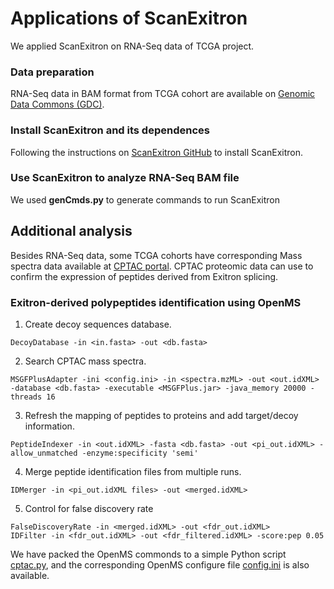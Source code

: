 # Applications of ScanExitron

We applied ScanExitron on RNA-Seq data of TCGA project.

### Data preparation
RNA-Seq data in BAM format from TCGA cohort are available on [Genomic Data Commons (GDC)](https://portal.gdc.cancer.gov).

### Install ScanExitron and its dependences
Following the instructions on [ScanExitron GitHub](https://github.com/ylab-hi/ScanExitron) to install ScanExitron.

### Use ScanExitron to analyze RNA-Seq BAM file
We used __genCmds.py__ to generate commands to run ScanExitron


## Additional analysis
Besides RNA-Seq data, some TCGA cohorts have corresponding Mass spectra data available at [CPTAC portal](https://cptac-data-portal.georgetown.edu/cptacPublic/).
CPTAC proteomic data can use to confirm the expression of peptides derived from Exitron splicing.

### Exitron-derived polypeptides identification using OpenMS
1. Create decoy sequences database.
```
DecoyDatabase -in <in.fasta> -out <db.fasta>
```
2. Search CPTAC mass spectra.
```
MSGFPlusAdapter -ini <config.ini> -in <spectra.mzML> -out <out.idXML> -database <db.fasta> -executable <MSGFPlus.jar> -java_memory 20000 -threads 16
```
3. Refresh the mapping of peptides to proteins and add target/decoy information.
```
PeptideIndexer -in <out.idXML> -fasta <db.fasta> -out <pi_out.idXML> -allow_unmatched -enzyme:specificity 'semi'
```
4. Merge peptide identification files from multiple runs.
```
IDMerger -in <pi_out.idXML files> -out <merged.idXML>
```
5. Control for false discovery rate
```
FalseDiscoveryRate -in <merged.idXML> -out <fdr_out.idXML>
IDFilter -in <fdr_out.idXML> -out <fdr_filtered.idXML> -score:pep 0.05
```
We have packed the OpenMS commonds to a simple Python script [cptac.py](https://github.com/ylab-hi/ScanExitron/blob/master/Applications/cptac.py), and the corresponding OpenMS configure file [config.ini](https://github.com/ylab-hi/ScanExitron/blob/master/Applications/config/config.ini) is also available.



